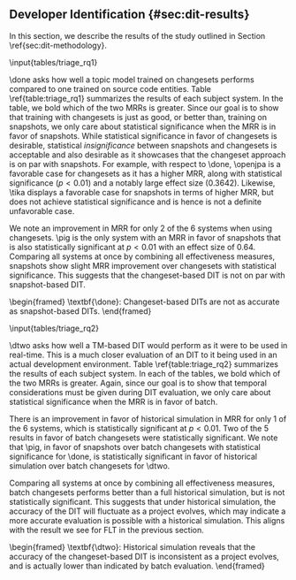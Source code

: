 ## Developer Identification {#sec:dit-results}

In this section, we describe the results of the study outlined in Section
\ref{sec:dit-methodology}.

\input{tables/triage_rq1}

\done asks how well a topic model trained on changesets performs compared to
one trained on source code entities.  Table \ref{table:triage_rq1} summarizes
the results of each subject system.  In the table, we bold which of the two
MRRs is greater.  Since our goal is to show that training with changesets is
just as good, or better than, training on snapshots, we only care about
statistical significance when the MRR is in favor of snapshots.  While
statistical significance in favor of changesets is desirable, statistical
*insignificance* between snapshots and changesets is acceptable and also
desirable as it showcases that the changeset approach is on par with snapshots.
For example, with respect to \done, \openjpa is a favorable case for changesets
as it has a higher MRR, along with statistical significance ($p < 0.01$) and a
notably large effect size ($0.3642$).  Likewise, \tika displays a favorable
case for snapshots in terms of higher MRR, but does not achieve statistical
significance and is hence is not a definite unfavorable case.

We note an improvement in MRR for only 2 of the 6 systems when using
changesets.  \pig is the only system with an MRR in favor of snapshots that is
also statistically significant at $p < 0.01$ with an effect size of $0.64$.
Comparing all systems at once by combining all effectiveness measures,
snapshots show slight MRR improvement over changesets with statistical
significance.  This suggests that the changeset-based DIT is not on par with
snapshot-based DIT.

\begin{framed}
    \textbf{\done}:
    Changeset-based DITs are not as accurate as snapshot-based DITs.
\end{framed}

\input{tables/triage_rq2}

\dtwo asks how well a TM-based DIT would perform as it were to be used in
real-time.  This is a much closer evaluation of an DIT to it being used in an
actual development environment.  Table \ref{table:triage_rq2} summarizes the
results of each subject system.  In each of the tables, we bold which of the
two MRRs is greater.  Again, since our goal is to show that temporal
considerations must be given during DIT evaluation, we only care about
statistical significance when the MRR is in favor of batch.

There is an improvement in favor of historical simulation in MRR for only 1 of
the 6 systems, which is statistically significant at $p<0.01$.  Two of the 5
results in favor of batch changesets were statistically significant.  We note
that \pig, in favor of snapshots over batch changesets with statistical
significance for \done, is statistically significant in favor of historical
simulation over batch changesets for \dtwo.

Comparing all systems at once by combining all effectiveness measures,
batch changesets performs better than a full historical simulation, but is not
statistically significant.  This suggests that under historical simulation, the
accuracy of the DIT will fluctuate as a project evolves, which may indicate a
more accurate evaluation is possible with a historical simulation.  This aligns
with the result we see for FLT in the previous section.

\begin{framed}
    \textbf{\dtwo}:
    Historical simulation reveals that the accuracy of the changeset-based DIT
    is inconsistent as a project evolves, and is actually lower than indicated by
    batch evaluation.
\end{framed}

